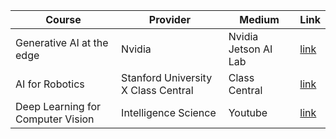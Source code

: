 | Course | Provider  | Medium | Link |
|---------|--------|-----------------|-----------------|
| Generative AI at the edge | Nvidia |Nvidia Jetson AI Lab|[link](https://www.jetson-ai-lab.com/)|
|AI for Robotics| Stanford University X Class Central|Class Central| [link](https://www.classcentral.com/course/udacity-artificial-intelligence-for-robotics-319)|
|Deep Learning for Computer Vision|Intelligence Science|Youtube|[link](https://www.youtube.com/playlist?list=PL-myaKI4DslVHdtnG51I-rFwm-RHE1TJA)|